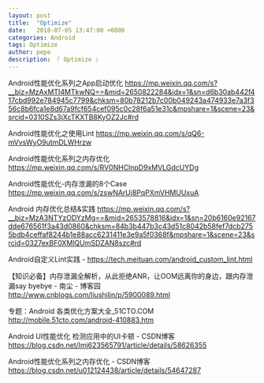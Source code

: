 ```yaml
---
layout: post
title:  "Optimize"
date:   2018-07-05 13:47:00 +0800
categories: Android
tags: Optimize
author: pepe
description: 『 Optimize 』
---
```

Android性能优化系列之App启动优化
https://mp.weixin.qq.com/s?__biz=MzAxMTI4MTkwNQ==&mid=2650822284&idx=1&sn=d6b30ab442f417cbd992e784945c7799&chksm=80b78212b7c00b049243a474933e7a3f356c8b6fca1e8d67a9fcf654cef095c0c28f6a51e31c&mpshare=1&scene=23&srcid=0310SZs3jXcTKXTB8KyOZ2Jc#rd

Android性能优化之使用Lint
https://mp.weixin.qq.com/s/qQ6-mVvsWyO9utmDLWHrzw


Android性能优化系列之内存优化
https://mp.weixin.qq.com/s/RV0NHClnpD9xMVLGdcUYDg


Android性能优化-内存泄漏的8个Case
https://mp.weixin.qq.com/s/zswNArUj8PqPXmVHMUUxuA


Android 内存优化总结&实践
https://mp.weixin.qq.com/s?__biz=MzA3NTYzODYzMg==&mid=2653578816&idx=1&sn=20b6160e92167dde676561f3a43d0860&chksm=84b3b447b3c43d51c8042b58fef7dcb2755bdb4ceffaf8244b1e88acc6231411e3e9a5f0368f&mpshare=1&scene=23&srcid=0327exBF0XMlQUmSDZAN8szc#rd

Android自定义Lint实践 -
https://tech.meituan.com/android_custom_lint.html


【知识必备】内存泄漏全解析，从此拒绝ANR，让OOM远离你的身边，跟内存泄漏say byebye - 南尘 - 博客园
http://www.cnblogs.com/liushilin/p/5900089.html

专题：Android 各类优化方案大全_51CTO.COM
http://mobile.51cto.com/android-410883.htm

Android UI性能优化 检测应用中的UI卡顿 - CSDN博客
https://blog.csdn.net/lmj623565791/article/details/58626355

Android性能优化系列之内存优化 - CSDN博客
https://blog.csdn.net/u012124438/article/details/54647287




















